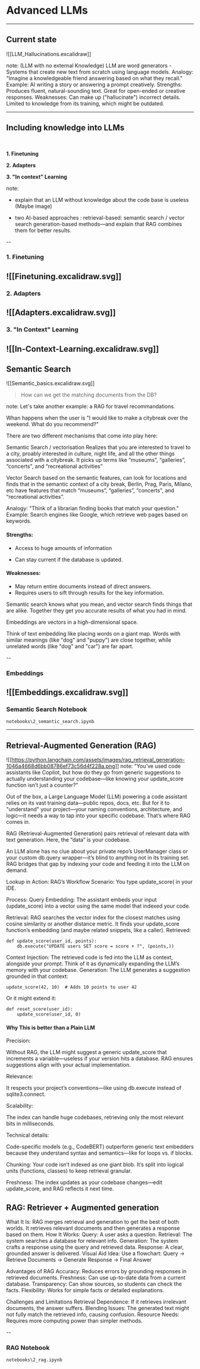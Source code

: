 # Advanced LLMs

---

## Current state
![[LLM_Hallucinations.excalidraw]]



note: (LLM with no external Knowledge)
LLM are word generators - Systems that create new text from scratch using language models.
Analogy: "Imagine a knowledgeable friend answering based on what they recall."
Example: AI writing a story or answering a prompt creatively.
Strengths:
Produces fluent, natural-sounding text.
Great for open-ended or creative responses.
Weaknesses:
Can make up ("hallucinate") incorrect details.
Limited to knowledge from its training, which might be outdated.

---

## Including knowledge into LLMs
<br>
<split even gap="2">

**1. Finetuning**

**2. Adapters**

**3. "In context" Learning**
</split>

note: 
- explain that an LLM without knowledge about the code base is useless
(Maybe image)
* two AI-based approaches : 
    retrieval-based: semantic search / vector search
generation-based methods—and explain that RAG combines them for better results.

--

### 1. Finetuning
![[Finetuning.excalidraw.svg]]
--

### 2. Adapters
![[Adapters.excalidraw.svg]]
--

### 3. "In Context" Learning

![[In-Context-Learning.excalidraw.svg]]
---
## Semantic Search
![[Semantic_basics.excalidraw.svg]]
> How can we get the matching documents from the DB?

note:
Let's take another example: a RAG for travel recommandations. 

Whan happens when the user is  "I would like to make a citybreak over the weekend. What do you recommend?"

There are two different mechanisms that come into play here:

Semantic Search / vectorisation
Realizes that you are interested to travel to a city, proably interested in culture, night life, and all the other things associated with a citybreak. It picks up terms like “museums”, “galleries”, “concerts", and “recreational activities”

Vector Search
based on the semantic features, can look for locations and finds that in the semantic context of a city break, Berlin, Prag, Paris, Milano, etc have features that match “museums”, “galleries”, “concerts", and “recreational activities”. 

Analogy: "Think of a librarian finding books that match your question."
Example: Search engines like Google, which retrieve web pages based on keywords.

#### Strengths: 

- Access to huge amounts of information

- Can stay current if the database is updated.

#### Weaknesses:
- May return entire documents instead of direct answers.
- Requires users to sift through results for the key information.

Semantic search knows what you mean, and vector search finds things that are alike. Together they get you accurate results of what you had in mind.

Embeddings are vectors in a high-dimensional space. 

Think of text embedding like placing words on a giant map. Words with similar meanings (like "dog" and "puppy") are close together, while unrelated words (like "dog" and "car") are far apart.

--

### Embeddings
![[Embeddings.excalidraw.svg]]
--

 ### <i class="fas fa-book fa-sm"></i> Semantic Search Notebook 

`notebooks\2_semantic_search.ipynb`


---
## Retrieval-Augmented Generation (RAG)

![[https://python.langchain.com/assets/images/rag_retrieval_generation-1046a4668d6bb08786ef73c56d4f228a.png]]
note:
"You’ve used code assistants like Copilot, but how do they go from generic suggestions to actually understanding your codebase—like knowing your update_score function isn’t just a counter?"

Out of the box, a Large Language Model (LLM) powering a code assistant relies on its vast training data—public repos, docs, etc.
But for it to "understand" your project—your naming conventions, architecture, and logic—it needs a way to tap into your specific codebase. That’s where RAG comes in.

RAG (Retrieval-Augmented Generation) pairs retrieval of relevant data with text generation. Here, the “data” is your codebase.

An LLM alone has no clue about your private repo’s UserManager class or your custom db.query wrapper—it’s blind to anything not in its training set.
RAG bridges that gap by indexing your code and feeding it into the LLM on demand.

Lookup in Action: RAG’s Workflow
Scenario: You type update_score( in your IDE.

Process:
Query Embedding:
The assistant embeds your input (update_score) into a vector using the same model that indexed your code.

Retrieval:
RAG searches the vector index for the closest matches using cosine similarity or another distance metric.
It finds your update_score function’s embedding (and maybe related snippets, like a caller).
Retrieved:
```
def update_score(user_id, points):
    db.execute("UPDATE users SET score = score + ?", (points,))
```    

Context Injection:
The retrieved code is fed into the LLM as context, alongside your prompt.
Think of it as dynamically expanding the LLM’s memory with your codebase.
Generation:
The LLM generates a suggestion grounded in that context:

```
update_score(42, 10)  # Adds 10 points to user 42
```

Or it might extend it:
```
def reset_score(user_id):
    update_score(user_id, 0)
```

#### Why This is better than a Plain LLM
Precision:

Without RAG, the LLM might suggest a generic update_score that increments a variable—useless if your version hits a database.
RAG ensures suggestions align with your actual implementation.

Relevance:

It respects your project’s conventions—like using db.execute instead of sqlite3.connect.

Scalability:

The index can handle huge codebases, retrieving only the most relevant bits in milliseconds.

Technical details: 

Code-specific models (e.g., CodeBERT) outperform generic text embedders because they understand syntax and semantics—like for loops vs. if blocks.

Chunking:
Your code isn’t indexed as one giant blob. It’s split into logical units (functions, classes) to keep retrieval granular.

Freshness:
The index updates as your codebase changes—edit update_score, and RAG reflects it next time.

## RAG: Retriever + Augmented generation

What It Is: RAG merges retrieval and generation to get the best of both worlds. It retrieves relevant documents and then generates a response based on them.
How It Works:
Query: A user asks a question.
Retrieval: The system searches a database for relevant info.
Generation: The system crafts a response using the query and retrieved data.
Response: A clear, grounded answer is delivered.
Visual Aid Idea: Use a flowchart:
Query → Retrieve Documents → Generate Response → Final Answer

Advantages of RAG
Accuracy: Reduces errors by grounding responses in retrieved documents.
Freshness: Can use up-to-date data from a current database.
Transparency: Can show sources, so students can check the facts.
Flexibility: Works for simple facts or detailed explanations.

Challenges and Limitations
Retrieval Dependence: If it retrieves irrelevant documents, the answer suffers.
Blending Issues: The generated text might not fully match the retrieved info, causing confusion.
Resource Needs: Requires more computing power than simpler methods.

--


 ### <i class="fas fa-book fa-sm"></i> RAG Notebook 

`notebooks\2_rag.ipynb`